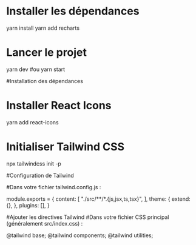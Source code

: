
# Installer les dépendances

yarn install
yarn add recharts

# Lancer le projet
yarn dev
#ou
yarn start

#Installation des dépendances

# Installer React Icons
yarn add react-icons

# Initialiser Tailwind CSS
npx tailwindcss init -p


#Configuration de Tailwind

#Dans votre fichier tailwind.config.js :

module.exports = {
  content: [
    "./src/**/*.{js,jsx,ts,tsx}",
  ],
  theme: {
    extend: {},
  },
  plugins: [],
}


#Ajouter les directives Tailwind
#Dans votre fichier CSS principal (généralement src/index.css) :

@tailwind base;
@tailwind components;
@tailwind utilities;
